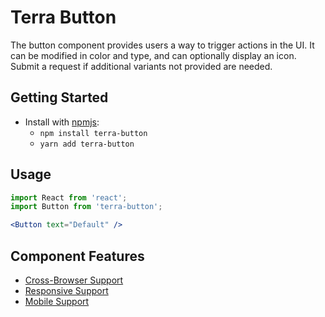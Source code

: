 # Terra Button

The button component provides users a way to trigger actions in the UI.
It can be modified in color and type, and can optionally display an icon.
Submit a request if additional variants not provided are needed.

## Getting Started

- Install with [npmjs](https://www.npmjs.com):
  - `npm install terra-button`
  - `yarn add terra-button`

## Usage

```jsx
import React from 'react';
import Button from 'terra-button';

<Button text="Default" />
```

## Component Features
* [Cross-Browser Support](https://github.com/cerner/terra-core/wiki/Component-Features#cross-browser-support)
* [Responsive Support](https://github.com/cerner/terra-core/wiki/Component-Features#responsive-support)
* [Mobile Support](https://github.com/cerner/terra-core/wiki/Component-Features#mobile-support)
